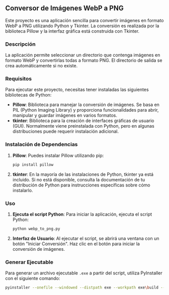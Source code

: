## Conversor de Imágenes WebP a PNG

Este proyecto es una aplicación sencilla para convertir imágenes en formato WebP a PNG utilizando Python y Tkinter. La conversión es realizada por la biblioteca Pillow y la interfaz gráfica está construida con Tkinter.

### Descripción

La aplicación permite seleccionar un directorio que contenga imágenes en formato WebP y convertirlas todas a formato PNG. El directorio de salida se crea automáticamente si no existe.

### Requisitos

Para ejecutar este proyecto, necesitas tener instaladas las siguientes bibliotecas de Python:

- **Pillow**: Biblioteca para manejar la conversión de imágenes. Se basa en PIL (Python Imaging Library) y proporciona funcionalidades para abrir, manipular y guardar imágenes en varios formatos.
- **tkinter**: Biblioteca para la creación de interfaces gráficas de usuario (GUI). Normalmente viene preinstalada con Python, pero en algunas distribuciones puede requerir instalación adicional.

### Instalación de Dependencias

1. **Pillow**: Puedes instalar Pillow utilizando pip:

    ```bash
    pip install pillow
    ```

2. **tkinter**: En la mayoría de las instalaciones de Python, tkinter ya está incluido. Si no está disponible, consulta la documentación de tu distribución de Python para instrucciones específicas sobre cómo instalarlo.

### Uso

1. **Ejecuta el script Python**: Para iniciar la aplicación, ejecuta el script Python:

    ```bash
    python webp_to_png.py
    ```

2. **Interfaz de Usuario**: Al ejecutar el script, se abrirá una ventana con un botón "Iniciar Conversión". Haz clic en el botón para iniciar la conversión de imágenes.

### Generar Ejecutable

Para generar un archivo ejecutable `.exe` a partir del script, utiliza PyInstaller con el siguiente comando:

```bash
pyinstaller --onefile --windowed --distpath exe --workpath exe\build --specpath exe webp_to_png.py
```
